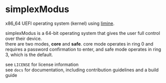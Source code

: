 # simplexModus
x86_64 UEFI operating system (kernel) using [limine](https://github.com/limine-bootloader/limine).

simplexModus is a 64-bit operating system that gives the user full control over their device. \
there are two modes, **core** and **safe**. core mode operates in ring 0 and requires a password confirmation to enter, and safe mode operates in ring 3, which is the default.

see `LICENSE` for license information \
see `docs` for documentation, including contribution guidelines and a build guide
